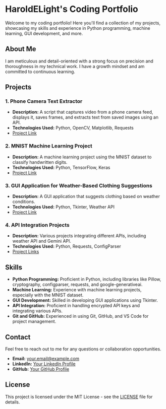 # HaroldELight's Coding Portfolio

Welcome to my coding portfolio! Here you'll find a collection of my projects, showcasing my skills and experience in Python programming, machine learning, GUI development, and more.

## About Me

I am meticulous and detail-oriented with a strong focus on precision and thoroughness in my technical work. I have a growth mindset and am committed to continuous learning.

## Projects

### 1. Phone Camera Text Extractor
- **Description:** A script that captures video from a phone camera feed, displays it, saves frames, and extracts text from saved images using an API.
- **Technologies Used:** Python, OpenCV, Matplotlib, Requests
- [Project Link](https://github.com/yourusername/phone-camera-text-extractor)

### 2. MNIST Machine Learning Project
- **Description:** A machine learning project using the MNIST dataset to classify handwritten digits.
- **Technologies Used:** Python, TensorFlow, Keras
- [Project Link](https://github.com/yourusername/mnist-ml-project)

### 3. GUI Application for Weather-Based Clothing Suggestions
- **Description:** A GUI application that suggests clothing based on weather conditions.
- **Technologies Used:** Python, Tkinter, Weather API
- [Project Link](https://github.com/yourusername/weather-clothing-suggestions)

### 4. API Integration Projects
- **Description:** Various projects integrating different APIs, including weather API and Gemini API.
- **Technologies Used:** Python, Requests, ConfigParser
- [Project Links](https://github.com/yourusername/api-integration-projects)

## Skills

- **Python Programming:** Proficient in Python, including libraries like Pillow, cryptography, configparser, requests, and google-generativeai.
- **Machine Learning:** Experience with machine learning projects, especially with the MNIST dataset.
- **GUI Development:** Skilled in developing GUI applications using Tkinter.
- **API Integration:** Proficient in handling encrypted API keys and integrating various APIs.
- **Git and GitHub:** Experienced in using Git, GitHub, and VS Code for project management.

## Contact

Feel free to reach out to me for any questions or collaboration opportunities.

- **Email:** your.email@example.com
- **LinkedIn:** [Your LinkedIn Profile](https://www.linkedin.com/in/yourprofile)
- **GitHub:** [Your GitHub Profile](https://github.com/yourusername)

## License

This project is licensed under the MIT License - see the [LICENSE](LICENSE) file for details.
